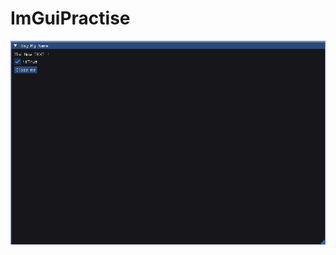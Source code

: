 # ImGuiPractise

![UML](https://github.com/KeremTAN/ImGuiPractise/blob/main/images/task_0.png) </br>